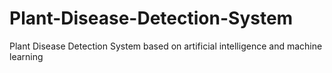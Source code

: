 # Plant-Disease-Detection-System
Plant Disease Detection System based on artificial intelligence and machine learning
